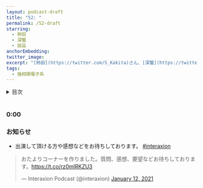 ```yaml
---
layout: podcast-draft
title: "52: "
permalink: /52-draft
starring:
  - 柿田
  - 深蟹
  - 部品
anchorEmbedding: 
twitter_image: 
excerpt: "[柿田](https://twitter.com/S_Kakita)さん、[深蟹](https://twitter.com/KyoumiOfBukai)さんと[部品](https://twitter.com/tjmlab)で強相関電子系、学生の指導方針、おすすめコンテンツ、テレビ出演などについて話しました。 (2023/06/17 収録)"
tags:
  - 強相関電子系
---
```


<details>
<!-- https://github.com/gettalong/kramdown/issues/155#issuecomment-339793629 -->
<summary markdown='span'>目次</summary>
<nav>
  * this unordered seed list will be replaced by toc as unordered list
  {:toc}
<!-- https://stackoverflow.com/a/38419441/11480802 -->
</nav>
</details>
<br>

### 0:00 



### お知らせ

- 出演して頂ける方や感想などをお待ちしております。 [#interaxion](https://twitter.com/hashtag/interaxion)

<blockquote class="twitter-tweet tw-align-center"><p lang="ja" dir="ltr">おたよりコーナーを作りました。質問、感想、要望などお待ちしております。<a href="https://t.co/rz0mlRKZU3">https://t.co/rz0mlRKZU3</a></p>— Interaxion Podcast (@interaxion) <a href="https://twitter.com/interaxion/status/1348936492488421378?ref_src=twsrc%5Etfw">January 12, 2021</a>
</blockquote> <script async src="https://platform.twitter.com/widgets.js" charset="utf-8"></script>

